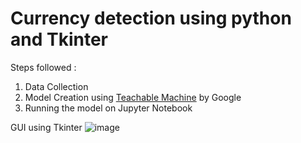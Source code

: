 # Currency detection using python and Tkinter
Steps followed :
1. Data Collection 
2. Model Creation using [Teachable Machine](https://teachablemachine.withgoogle.com/train/image) by Google 
3. Running the model on Jupyter Notebook

GUI using Tkinter
![image](https://user-images.githubusercontent.com/68320786/156934412-e371c520-d6e5-48ad-aa04-7aebcd847bab.png)

